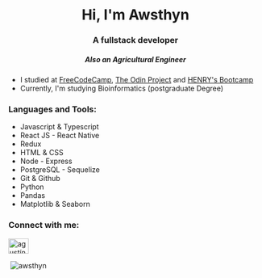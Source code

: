 <h1 align="center">Hi, I'm Awsthyn</h1>
<h3 align="center">A fullstack developer</h3>
<h5 align="center">Also an Agricultural Engineer</h5>


- I studied at [FreeCodeCamp](https://freecodecamp.org/), [The Odin Project](https://www.theodinproject.com/) and [HENRY's Bootcamp](https://www.soyhenry.com/)
- Currently, I'm studying Bioinformatics (postgraduate Degree)


<h3 align="left">Languages and Tools:</h3>
<ul>
  <li>Javascript & Typescript</li>
  <li>React JS - React Native</li>
  <li>Redux</li>
  <li>HTML & CSS</li>
  <li>Node - Express</li>
  <li>PostgreSQL - Sequelize</li>
  <li>Git & Github</li>
  <li>Python</li>
  <li>Pandas</li>
  <li>Matplotlib & Seaborn</li>
</ul>

<p align="left">
<h3 align="left">Connect with me:</h3>
<a href="https://linkedin.com/in/agustín-wagner" target="blank"><img align="center" src="https://cdn.jsdelivr.net/npm/simple-icons@3.0.1/icons/linkedin.svg" alt="agustín-wagner" height="30" width="40" /></a>
</p>

<p>&nbsp;<img align="center" src="https://github-readme-stats.vercel.app/api?username=awsthyn&show_icons=true" alt="awsthyn" /></p>

